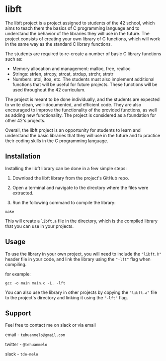 # libft

The libft project is a project assigned to students of the 42 school, which aims to teach them the basics of C programming language and to understand the behavior of the libraries they will use in the future. The project consists of creating your own library of C functions, which will work in the same way as the standard C library functions.

The students are required to re-create a number of basic C library functions such as:

* Memory allocation and management: malloc, free, realloc
* Strings: strlen, strcpy, strcat, strdup, strchr, strstr
* Numbers: atoi, itoa, etc.
The students must also implement additional functions that will be useful for future projects. These functions will be used throughout the 42 curriculum.

The project is meant to be done individually, and the students are expected to write clean, well-documented, and efficient code. They are also encouraged to improve the functionality of the provided functions, as well as adding new functionality. The project is considered as a foundation for other 42's projects.

Overall, the libft project is an opportunity for students to learn and understand the basic libraries that they will use in the future and to practice their coding skills in the C programming language.

## Installation

Installing the libft library can be done in a few simple steps:

1. Download the libft library from the project's GitHub repo.

2. Open a terminal and navigate to the directory where the files were extracted.

3. Run the following command to compile the library:


````
make
````
This will create a ````libft.a```` file in the directory, which is the compiled library that you can use in your projects.

## Usage

To use the library in your own project, you will need to include the `"libft.h"` header file in your code, and link the library using the `"-lft"` flag when compiling.

for example:

````
gcc -o main main.c -L. -lft
````
You can also use the library in other projects by copying the `"libft.a"` file to the project's directory and linking it using the `"-lft"` flag.

## Support

Feel free to contact me on slack or via email

email - `tehuanmelo@gmail.com`

twitter - `@tehuanmelo`

slack - `tde-melo`



